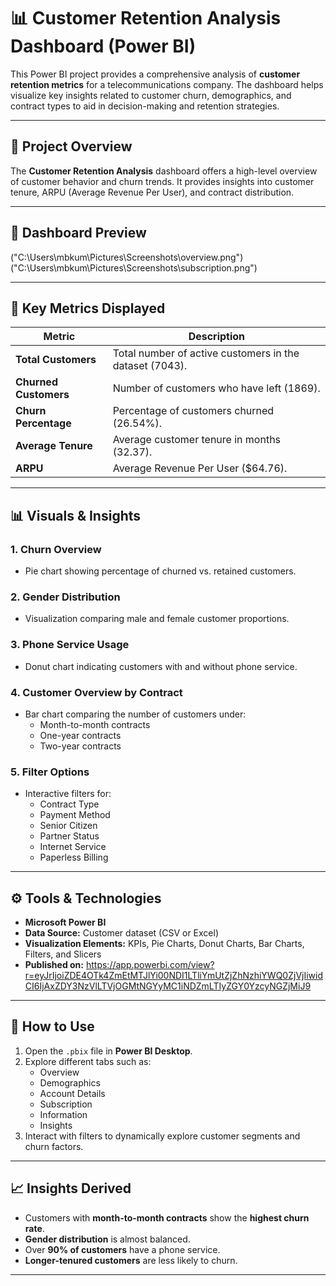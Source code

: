 # 📊 Customer Retention Analysis Dashboard (Power BI)

This Power BI project provides a comprehensive analysis of **customer retention metrics** for a telecommunications company. The dashboard helps visualize key insights related to customer churn, demographics, and contract types to aid in decision-making and retention strategies.

---

## 📁 Project Overview

The **Customer Retention Analysis** dashboard offers a high-level overview of customer behavior and churn trends. It provides insights into customer tenure, ARPU (Average Revenue Per User), and contract distribution.

---

## 📸 Dashboard Preview
("C:\Users\mbkum\Pictures\Screenshots\overview.png")
("C:\Users\mbkum\Pictures\Screenshots\subscription.png")

---

## 🧩 Key Metrics Displayed

| Metric | Description |
|--------|--------------|
| **Total Customers** | Total number of active customers in the dataset (7043). |
| **Churned Customers** | Number of customers who have left (1869). |
| **Churn Percentage** | Percentage of customers churned (26.54%). |
| **Average Tenure** | Average customer tenure in months (32.37). |
| **ARPU** | Average Revenue Per User ($64.76). |

---

## 📊 Visuals & Insights

### 1. **Churn Overview**
- Pie chart showing percentage of churned vs. retained customers.

### 2. **Gender Distribution**
- Visualization comparing male and female customer proportions.

### 3. **Phone Service Usage**
- Donut chart indicating customers with and without phone service.

### 4. **Customer Overview by Contract**
- Bar chart comparing the number of customers under:
  - Month-to-month contracts
  - One-year contracts
  - Two-year contracts

### 5. **Filter Options**
- Interactive filters for:
  - Contract Type
  - Payment Method
  - Senior Citizen
  - Partner Status
  - Internet Service
  - Paperless Billing

---

## ⚙️ Tools & Technologies

- **Microsoft Power BI**
- **Data Source:** Customer dataset (CSV or Excel)
- **Visualization Elements:** KPIs, Pie Charts, Donut Charts, Bar Charts, Filters, and Slicers
- **Published on:** https://app.powerbi.com/view?r=eyJrIjoiZDE4OTk4ZmEtMTJlYi00NDI1LTliYmUtZjZhNzhiYWQ0ZjVjIiwidCI6IjAxZDY3NzVlLTVjOGMtNGYyMC1iNDZmLTIyZGY0YzcyNGZjMiJ9

---

## 🚀 How to Use

1. Open the `.pbix` file in **Power BI Desktop**.
2. Explore different tabs such as:
   - Overview
   - Demographics
   - Account Details
   - Subscription
   - Information
   - Insights
3. Interact with filters to dynamically explore customer segments and churn factors.

---

## 📈 Insights Derived

- Customers with **month-to-month contracts** show the **highest churn rate**.
- **Gender distribution** is almost balanced.
- Over **90% of customers** have a phone service.
- **Longer-tenured customers** are less likely to churn.

---
